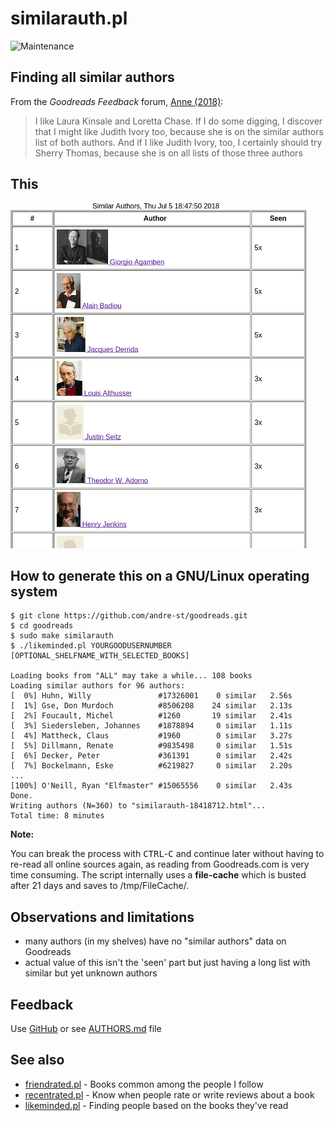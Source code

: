 # similarauth.pl

![Maintenance](https://img.shields.io/maintenance/yes/2018.svg)


## Finding all similar authors

From the _Goodreads Feedback_ forum, 
[Anne (2018)](https://www.goodreads.com/topic/show/19438988-finding-similar-authors):
> I like Laura Kinsale and Loretta Chase. If I do some digging, I discover that
> I might like Judith Ivory too, because she is on the similar authors list of
> both authors. And if I like Judith Ivory, too, I certainly should try Sherry
> Thomas, because she is on all lists of those three authors



## This

![Screenshot](similarauth.png?raw=true "Screenshot")



## How to generate this on a GNU/Linux operating system

```
$ git clone https://github.com/andre-st/goodreads.git
$ cd goodreads
$ sudo make similarauth
$ ./likeminded.pl YOURGOODUSERNUMBER [OPTIONAL_SHELFNAME_WITH_SELECTED_BOOKS]

Loading books from "ALL" may take a while... 108 books
Loading similar authors for 96 authors:
[  0%] Huhn, Willy               #17326001	  0 similar	  2.56s
[  1%] Gse, Don Murdoch          #8506208	 24 similar	  2.13s
[  2%] Foucault, Michel          #1260		 19 similar	  2.41s
[  3%] Siedersleben, Johannes    #1878894	  0 similar	  1.11s
[  4%] Mattheck, Claus           #1960		  0 similar	  3.27s
[  5%] Dillmann, Renate          #9835498	  0 similar	  1.51s
[  6%] Decker, Peter             #361391	  0 similar	  2.42s
[  7%] Bockelmann, Eske          #6219827	  0 similar	  2.20s
...
[100%] O'Neill, Ryan "Elfmaster" #15065556	  0 similar	  2.43s
Done.
Writing authors (N=360) to "similarauth-18418712.html"...
Total time: 8 minutes
```


**Note:**

You can break the process with <kbd>CTRL</kbd>-<kbd>C</kbd> and continue later without having to re-read all
online sources again, as reading from Goodreads.com is very time consuming.
The script internally uses a **file-cache** which is busted after 21 days
and saves to /tmp/FileCache/.



## Observations and limitations

- many authors (in my shelves) have no "similar authors" data on Goodreads
- actual value of this isn't the 'seen' part but just having a long list with similar but yet unknown authors



## Feedback

Use [GitHub](https://github.com/andre-st/goodreads/issues) or see [AUTHORS.md](AUTHORS.md) file


## See also

- [friendrated.pl](friendrated.md) - Books common among the people I follow
- [recentrated.pl](recentrated.md) - Know when people rate or write reviews about a book
- [likeminded.pl](likeminded.md)   - Finding people based on the books they've read 


